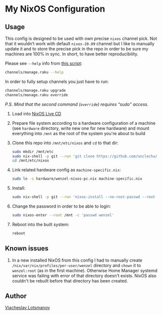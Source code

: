 # My NixOS Configuration

## Usage

This config is designed to be used with own precise `nixos` channel pick.
Not that it wouldn’t work with default `nixos-20.09` channel
but I like to manually update it and to store the precise pick in the repo
in order to be sure my machines are 100% in sync.
In short, to have better reproducibility.

Please see `--help` info from [this script](channels/manage.raku):

``` sh
channels/manage.raku --help
```

In order to fully setup channels you just have to run:

``` sh
channels/manage.raku upgrade
channels/manage.raku override
```

*P.S. Mind that the second command (`override`) requires “sudo” access.*

1. Load into [NixOS Live CD](https://nixos.org/download.html)

1. Prepare file system according to a hardware configuration of a machine
   (see `hardware` directory, write new one for new hardware)
   and mount everything into `/mnt` as the root of the system you're about to build

1. Clone this repo into `/mnt/etc/nixos` and `cd` to that dir:

   ```sh
   sudo mkdir /mnt/etc
   sudo nix-shell -p git --run 'git clone https://github.com/unclechu/nixos-config.git /mnt/etc/nixos'
   cd /mnt/etc/nixos
   ```

1. Link related hardware config as `machine-specific.nix`:

   ```sh
   sudo ln -s hardware/wenzel-nixos-pc.nix machine-specific.nix
   ```

1. Install:

   ```sh
   sudo nix-shell -p git --run 'nixos-install --no-root-passwd --root /mnt'
   ```

1. Change the password in order to be able to login:

   ```sh
   sudo nixos-enter --root /mnt -c 'passwd wenzel'
   ```

1. Reboot into the built system:

   ```sh
   reboot
   ```

## Known issues

1. In a new installed NixOS from this config I had to manually create
   `/nix/var/nix/profiles/per-user/wenzel` directory and `chown` it to `wenzel:root` (as in the
   first machine). Otherwise Home Manager systemd service was failing with error of that directory
   doesn't exists. NixOS also couldn't be rebuilt before that directory has been created.

## Author

[Viacheslav Lotsmanov](mailto:lotsmanov89@gmail.com)
